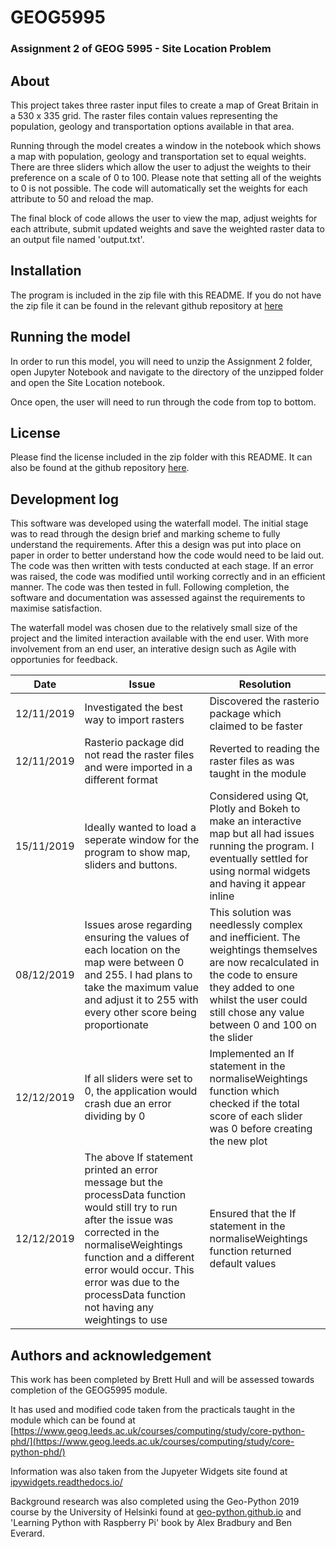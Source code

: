 # GEOG5995
### Assignment 2 of GEOG 5995 - Site Location Problem
 
## About
 
This project takes three raster input files to create a map of Great Britain in a 530 x 335 grid. The raster files contain values representing the population, geology and transportation options available in that area.

Running through the model creates a window in the notebook which shows a map with population, geology and transportation set to equal weights. There are three sliders which allow the user to adjust the weights to their preference on a scale of 0 to 100. Please note that setting all of the weights to 0 is not possible. The code will automatically set the weights for each attribute to 50 and reload the  map.

The final block of code allows the user to view the map, adjust weights for each attribute, submit updated weights and save the weighted raster data to an output file named 'output.txt'.

## Installation

The program is included in the zip file with this README. If you do not have the zip file it can be found in the relevant github repository at [here](https://github.com/BrettHull/GEOG5995-Assignment-2)

## Running the model

In order to run this model, you will need to unzip the Assignment 2 folder, open Jupyter Notebook and navigate to the directory of the unzipped folder and open the Site Location notebook. 

Once open, the user will need to run through the code from top to bottom.

## License 

Please find the license included in the zip folder with this README. It can also be found at the github repository [here](https://github.com/BrettHull/GEOG5995-Assignment-2).

## Development log

This software was developed using the waterfall model. The initial stage was to read through the design brief and marking scheme to fully understand the requirements. After this a design was put into place on paper in order to better understand how the code would need to be laid out. The code was then written with tests conducted at each stage. If an error was raised, the code was modified until working correctly and in an efficient manner. The code was then tested in full. Following completion, the software and documentation was assessed against the requirements to maximise satisfaction. 
 
The waterfall model was chosen due to the relatively small size of the project and the limited interaction available with the end user. With more involvement from an end user, an interative design such as Agile with opportunies for feedback.   

| Date  | Issue  | Resolution |
|-------|--------|------------|
| 12/11/2019| Investigated the best way to import rasters| Discovered the rasterio package which claimed to be faster|
| 12/11/2019| Rasterio package did not read the raster files and were imported in a different format | Reverted to reading the raster files as was taught in the module| 
| 15/11/2019| Ideally wanted to load a seperate window for the program to show map, sliders and buttons.| Considered using Qt, Plotly and Bokeh to make an interactive map but all had issues running the program. I eventually settled for using normal widgets and having it appear inline |          
| 08/12/2019 | Issues arose regarding ensuring the values of each location on the map were between 0 and 255. I had plans to take the maximum value and adjust it to 255 with every other score being proportionate | This solution was needlessly complex and inefficient. The weightings themselves are now recalculated in the code to ensure they added to one whilst the user could still chose any value between 0 and 100 on the slider|   
| 12/12/2019| If all sliders were set to 0, the application would crash due an error dividing by 0 | Implemented an If statement in the normaliseWeightings function which  checked if the total score of each slider was 0 before creating the new plot|  
| 12/12/2019| The above If statement printed an error message but the processData function would still try to run after the issue was corrected in the normaliseWeightings function and a different error would occur. This error was due to the processData function not having any weightings to use| Ensured that the If statement in the normaliseWeightings function returned default values|  

## Authors and acknowledgement

This work has been completed by Brett Hull and will be assessed towards completion of the GEOG5995 module. 

It has used and modified code taken from the practicals taught in the module which can be found at [https://www.geog.leeds.ac.uk/courses/computing/study/core-python-phd/](https://www.geog.leeds.ac.uk/courses/computing/study/core-python-phd/)

Information was also taken from the Jupyeter Widgets site found at [ipywidgets.readthedocs.io/](ipywidgets.readthedocs.io/)

Background research was also completed using the Geo-Python 2019 course by the University of Helsinki found at [geo-python.github.io](geo-python.github.io) and 'Learning Python with Raspberry Pi' book by Alex Bradbury and Ben Everard. 